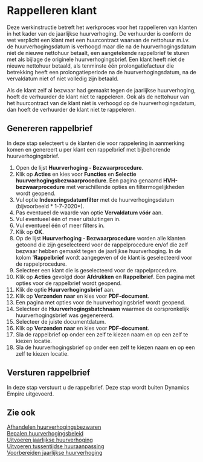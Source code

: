 # Rappelleren klant

Deze werkinstructie betreft het werkproces voor het rappelleren van klanten in het kader van de jaarlijkse huurverhoging. De verhuurder is conform de wet verplicht een klant met een huurcontract waarvan de nettohuur m.i.v. de huurverhogingsdatum is verhoogd maar die na de huurverhogingsdatum niet de nieuwe nettohuur betaalt, een aangetekende rappelbrief te sturen met als bijlage de originele huurverhogingsbrief. Een klant heeft niet de nieuwe nettohuur betaald, als tenminste één prolongatiefactuur die betrekking heeft een prolongatieperiode na de huurverhogingsdatum, na de vervaldatum niet of niet volledig zijn betaald.

Als de klant zelf al bezwaar had gemaakt tegen de jaarlijkse huurverhoging, hoeft de verhuurder de klant niet te rappeleren. Ook als de nettohuur van het huurcontract van de klant niet is verhoogd op de huurverhogingsdatum, dan hoeft de verhuurder de klant niet te rappeleren.

## Genereren rappelbrief

In deze stap selecteert u de klanten die voor rappelering in aanmerking komen en genereert u per klant een rappelbrief met bijbehorende huurverhogingsbrief. 
1. Open de lijst **Huurverhoging - Bezwaarprocedure**. 
2. Klik op **Acties** en kies voor **Functies** en **Selectie huurverhogingsbezwaarprocedure**. Een pagina genaamd **HVH-bezwaarprocedure** met verschillende opties en filtermogelijkheden wordt geopend. 
3. Vul optie **Indexeringsdatumfilter** met de huurverhogingsdatum (bijvoorbeeld * 1-7-2020*). 
4. Pas eventueel de waarde van optie **Vervaldatum vóór** aan. 
5. Vul eventueel één of meer uitsluitingen in. 
6. Vul eventueel één of meer filters in. 
7. Klik op **OK**. 
8. Op de lijst **Huurverhoging - Bezwaarprocedure** worden alle klanten getoond die zijn geselecteerd voor de rappelprocedure en/of die zelf bezwaar hebben gemaakt tegen de jaarlijkse huurverhoging. In de kolom '**Rappelbrief** wordt aangegeven of de klant is geselecteerd voor de rappelprocedure. 
9. Selecteer een klant die is geselecteerd voor de rappelprocedure. 
10. Klik op **Acties** gevolgd door **Afdrukken** en **Rappelbrief**. Een pagina met opties voor de rappelbrief wordt geopend. 
11. Klik de optie **Huurverhogingsbrief** aan. 
12. Klik op **Verzenden naar** en kies voor **PDF-document**. 
13. Een pagina met opties voor de huurverhogingsbrief wordt geopend. 
14. Selecteer de **Huurverhogingsbatchnaam** waarmee de oorspronkelijk huurverhogingsbrief was gegenereerd. 
15. Selecteer de juiste documentdatum. 
16. Klik op **Verzenden naar** en kies voor **PDF-document**. 
17. Sla de rappelbrief op onder een zelf te kiezen naam en op een zelf te kiezen locatie. 
18. Sla de huurverhogingsbrief op onder een zelf te kiezen naam en op een zelf te kiezen locatie.
 

## Versturen rappelbrief

In deze stap verstuurt u de rappelbrief. Deze stap wordt buiten Dynamics Empire uitgevoerd. 


## Zie ook

[Afhandelen huurverhogingsbezwaren](../afhandelen-huurverhogingsbezwaren/)  
[Bepalen huurverhogingsbeleid](../bepalen-huurverhogingsbeleid/)  
[Uitvoeren jaarlijkse huurverhoging](../uitvoeren-jaarlijkse-huurverhoging/)  
[Uitvoeren tussentijdse huuraanpassing](../uitvoeren-tussentijdse-huuraanpassing/)  
[Voorbereiden jaarlijkse huurverhoging](../voorbereiden-jaarlijkse-huurverhoging/)  
